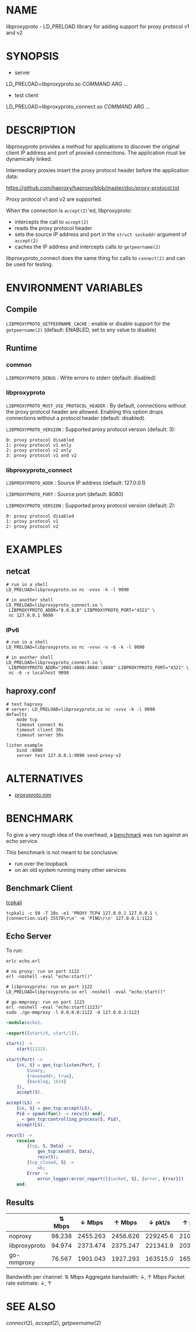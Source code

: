 # NAME

libproxyproto - LD_PRELOAD library for adding support for proxy protocol v1 and v2

# SYNOPSIS

* server

LD_PRELOAD=libproxyproto.so *COMMAND* *ARG* *...*

* test client

LD_PRELOAD=libproxyproto_connect.so *COMMAND* *ARG* *...*

# DESCRIPTION

libproxyproto provides a method for applications to discover the original
client IP address and port of proxied connections. The application must
be dynamically linked.

Intermediary proxies insert the proxy protocol header before the application
data:

https://github.com/haproxy/haproxy/blob/master/doc/proxy-protocol.txt

Proxy protocol v1 and v2 are supported.

When the connection is `accept(2)`'ed, libproxyproto:

* intercepts the call to `accept(2)`
* reads the proxy protocol header
* sets the source IP address and port in the `struct sockaddr` argument of
  `accept(2)`
* caches the IP address and intercepts calls to `getpeername(2)`

libproxyproto_connect does the same thing for calls to `connect(2)`
and can be used for testing.

# ENVIRONMENT VARIABLES

## Compile

`LIBPROXYPROTO_GETPEERNAME_CACHE`
: enable or disable support for the `getpeername(2)` (default: ENABLED,
set to any value to disable)

## Runtime

### common

`LIBPROXYPROTO_DEBUG`
: Write errors to stderr (default: disabled)

### libproxyproto

`LIBPROXYPROTO_MUST_USE_PROTOCOL_HEADER`
: By default, connections without the proxy protocol header are
allowed. Enabling this option drops connections without a protocol header
(default: disabled).

`LIBPROXYPROTO_VERSION`
: Supported proxy protocol version (default: 3):

```
0: proxy protocol disabled
1: proxy protocol v1 only
2: proxy protocol v2 only
3: proxy protocol v1 and v2
```

### libproxyproto_connect

`LIBPROXYPROTO_ADDR`
: Source IP address (default: 127.0.0.1)

`LIBPROXYPROTO_PORT`
: Source port (default: 8080)

`LIBPROXYPROTO_VERSION`
: Supported proxy protocol version (default: 2):

```
0: proxy protocol disabled
1: proxy protocol v1
2: proxy protocol v2
```

# EXAMPLES

## netcat

```
# run in a shell
LD_PRELOAD=libproxyproto.so nc -vvvv -k -l 9090

# in another shell
LD_PRELOAD=libproxyproto_connect.so \
 LIBPROXYPROTO_ADDR="8.8.8.8" LIBPROXYPROTO_PORT="4321" \
 nc 127.0.0.1 9090
```

### IPv6

```
# run in a shell
LD_PRELOAD=libproxyproto.so nc -vvvv -n -6 -k -l 9090

# in another shell
LD_PRELOAD=libproxyproto_connect.so \
 LIBPROXYPROTO_ADDR="2001:4860:4860::8888" LIBPROXYPROTO_PORT="4321" \
 nc -6 -v localhost 9090
```

## haproxy.conf

```
# test haproxy
# server: LD_PRELOAD=libproxyproto.so nc -vvvv -k -l 9090
defaults
    mode tcp
    timeout connect 4s
    timeout client 30s
    timeout server 30s

listen example
    bind :8080
    server test 127.0.0.1:9090 send-proxy-v2
```

# ALTERNATIVES

* [proxyproto.nim](https://github.com/ba0f3/proxyproto.nim)

# BENCHMARK

To give a very rough idea of the overhead, a
[benchmark](https://github.com/path-network/go-mmproxy/blob/master/README.md#benchmark)
was run against an echo service.

This benchmark is not meant to be conclusive:

* run over the loopback
* on an old system running many other services

## Benchmark Client

[tcpkali](https://github.com/satori-com/tcpkali)

```
tcpkali -c 50 -T 10s -e1 'PROXY TCP4 127.0.0.1 127.0.0.1 \{connection.uid} 25578\r\n' -m 'PING\r\n' 127.0.0.1:1122
```

## Echo Server

To run:

```
erlc echo.erl

# no proxy: run on port 1122
erl -noshell -eval "echo:start()"

# libproxyproto: run on port 1122
LD_PRELOAD=libproxyproto.so erl -noshell -eval "echo:start()"

# go-mmproxy: run on port 1123
erl -noshell -eval "echo:start(1123)"
sudo ./go-mmproxy -l 0.0.0.0:1122 -4 127.0.0.1:1123
```

```erlang
-module(echo).

-export([start/0, start/1]).

start() ->
    start(1122).

start(Port) ->
    {ok, S} = gen_tcp:listen(Port, [
        binary,
        {reuseaddr, true},
        {backlog, 1024}
    ]),
    accept(S).

accept(LS) ->
    {ok, S} = gen_tcp:accept(LS),
    Pid = spawn(fun() -> recv(S) end),
    _ = gen_tcp:controlling_process(S, Pid),
    accept(LS).

recv(S) ->
    receive
        {tcp, S, Data} ->
            gen_tcp:send(S, Data),
            recv(S);
        {tcp_closed, S} ->
            ok;
        Error ->
            error_logger:error_report([{socket, S}, {error, Error}])
    end.
```

## Results

|               | ⇅ Mbps | ↓ Mbps   | ↑ Mbps   | ↓ pkt/s  | ↑ pkt/s  |
|---------------|--------|----------|----------|----------|----------|
| noproxy       | 98.238 | 2455.263 | 2456.626 | 229245.6 | 210847.5 |
| libproxyproto | 94.974 | 2373.474 | 2375.247 | 221341.9 | 203862.9 |
| go-mmproxy    | 76.567 | 1901.043 | 1927.293 | 163515.0 | 165415.9 |

Bandwidth per channel: ⇅ Mbps
Aggregate bandwidth: ↓, ↑ Mbps
Packet rate estimate: ↓, ↑

# SEE ALSO

*connect*(2), *accept*(2), *getpeername*(2)
